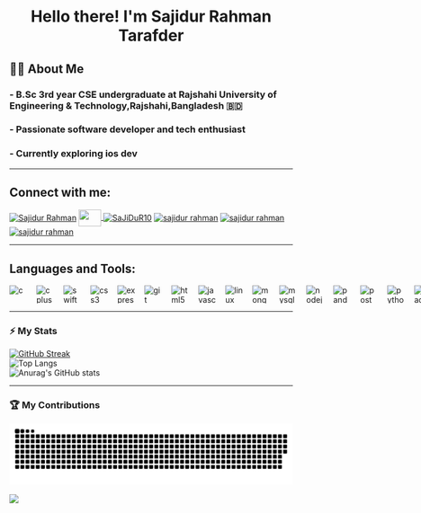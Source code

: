 <h1 align="center">Hello there! I'm Sajidur Rahman Tarafder </h1>

<h2>👨‍💻 About Me</h2>
<h3> - B.Sc 3rd year CSE undergraduate at Rajshahi University of Engineering & Technology,Rajshahi,Bangladesh 🇧🇩 </h3>
<h3> - Passionate software developer and tech enthusiast </h3>
<h3> - Currently exploring ios dev</h3>

 ---
<h2 align="left">Connect with me:</h2>
<p align="left">
<a href="https://www.facebook.com/sajidur.rahman.3158652" target="blank"><img align="center" src="https://cdn.simpleicons.org/facebook/white" alt="Sajidur Rahman" height="30" width="40" /></a>
<a href="mailto:sajidurrahmantarafder@gmail.com" target="blank" >
    <img align="center" height="30" width="40" src="https://cdn.simpleicons.org/gmail/white" />
</a>
<a href="https://codeforces.com/profile/sajidur10" target="blank"><img align="center" src="https://cdn.simpleicons.org/codeforces/white" alt="SaJiDuR10" height="30" width="40" /></a>
<a href="https://www.linkedin.com/in/sajidur-rahman-910b28235/" target="blank"><img align="center" src="https://cdn.simpleicons.org/linkedin/white" alt="sajidur rahman" height="30" width="40" /></a>
<a href="https://www.hackerrank.com/profile/sajidurrahmanta1" target="blank"><img align="center" src="https://cdn.simpleicons.org/hackerrank/white" alt="sajidur rahman" height="30" width="40" /></a>
<a href="https://leetcode.com/u/sajidurrahmantarafder/" target="blank"><img align="center" src="https://cdn.simpleicons.org/leetcode/white" alt="sajidur rahman" height="30" width="40" /></a>
</p>

 ---
<h2 align="left"> Languages and Tools:</h2>
<div style="display:flex; flex-direction:row; gap:16px;">
  <img height="32" width="32" src="https://cdn.simpleicons.org/c/white" alt="c" />
  <img height="32" width="32" src="https://cdn.simpleicons.org/cplusplus/white" alt="cplusplus" />
  <img height="32" width="32" src="https://cdn.simpleicons.org/swift/white" alt="swift" />
  <img height="32" width="32" src="https://cdn.simpleicons.org/css3/white" alt="css3" />
  <img height="32" width="32" src="https://cdn.simpleicons.org/express/white" alt="express" />
  <img height="32" width="32" src="https://cdn.simpleicons.org/git/white" alt="git" />
  <img height="32" width="32" src="https://cdn.simpleicons.org/html5/white" alt="html5" />
  <img height="32" width="32" src="https://cdn.simpleicons.org/javascript/white" alt="javascript" />
  <img height="32" width="32" src="https://cdn.simpleicons.org/linux/white" alt="linux" />
  <img height="32" width="32" src="https://cdn.simpleicons.org/mongodb/white" alt="mongodb" />
  <img height="32" width="32" src="https://cdn.simpleicons.org/mysql/white" alt="mysql" />
  <img height="32" width="32" src="https://cdn.simpleicons.org/nodedotjs/white" alt="nodejs" />
  <img height="32" width="32" src="https://cdn.simpleicons.org/pandas/white" alt="pandas" />
  <img height="32" width="32" src="https://cdn.simpleicons.org/postman/white" alt="postman" />
  <img height="32" width="32" src="https://cdn.simpleicons.org/python/white" alt="python" />
  <img height="32" width="32" src="https://cdn.simpleicons.org/react/white" alt="react" />
  <img height="32" width="32" src="https://cdn.simpleicons.org/scikitlearn/white" alt="scikit_learn" />
  <img height="32" width="32" src="https://cdn.simpleicons.org/tailwindcss/white" alt="tailwind" />
  <img height="32" width="32" src="https://cdn.simpleicons.org/arduino/white" alt="arduino" />
  <img height="32" width="32" src="https://cdn.simpleicons.org/gnubash/white" alt="bash" />
  <img height="32" width="32" src="https://cdn.simpleicons.org/bootstrap/white" alt="bootstrap" />
</div>

 ---
### ⚡ My Stats

[![GitHub Streak](https://streak-stats.demolab.com?user=sajidur-rahman154&theme=highcontrast&hide_border=true&border_radius=10&exclude_days=Fri%2CSat)](https://git.io/streak-stats)<br>
![Top Langs](https://github-readme-stats.vercel.app/api/top-langs?username=sajidur-rahman154&show_icons=true&locale=en&layout=compact&theme=vision-friendly-dark&hide_border=true&card_width=495&border_radius=10)<br>
![Anurag's GitHub stats](https://github-readme-stats.vercel.app/api?username=sajidur-rahman154&show_icons=true&locale=en&theme=vision-friendly-dark&card_width=495&hide_border=true&border_radius=10)

 ---
### 🏆 My Contributions

<img alt="GitHub Snake" src="https://raw.githubusercontent.com/sajidur-rahman154/sajidur-rahman154/output/github-snake-dark.svg" />

![](https://hit.yhype.me/github/profile?user_id=64137998)

